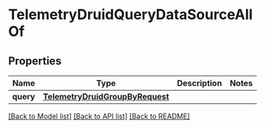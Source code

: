 # TelemetryDruidQueryDataSourceAllOf

## Properties
Name | Type | Description | Notes
------------ | ------------- | ------------- | -------------
**query** | [**TelemetryDruidGroupByRequest**](TelemetryDruidGroupByRequest.md) |  | 

[[Back to Model list]](../README.md#documentation-for-models) [[Back to API list]](../README.md#documentation-for-api-endpoints) [[Back to README]](../README.md)


